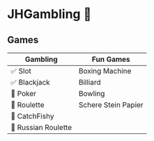 # JHGambling 🎰

## Games

Gambling | Fun Games
---|---
✅ Slot|Boxing Machine
✅ Blackjack|Billiard
🚧 Poker|Bowling
🚧 Roulette|Schere Stein Papier
🚧 CatchFishy|
🚧 Russian Roulette|
